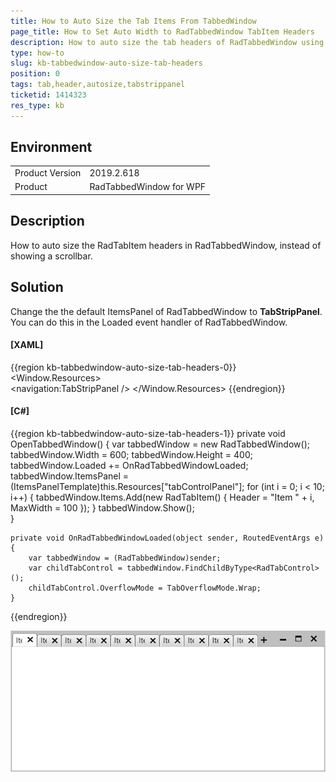```yaml
---
title: How to Auto Size the Tab Items From TabbedWindow
page_title: How to Set Auto Width to RadTabbedWindow TabItem Headers
description: How to auto size the tab headers of RadTabbedWindow using TabStripPanel.
type: how-to
slug: kb-tabbedwindow-auto-size-tab-headers
position: 0
tags: tab,header,autosize,tabstrippanel
ticketid: 1414323
res_type: kb
---
```


## Environment
<table>
    <tbody>
	    <tr>
	    	<td>Product Version</td>
	    	<td>2019.2.618</td>
	    </tr>
	    <tr>
	    	<td>Product</td>
	    	<td>RadTabbedWindow for WPF</td>
	    </tr>
    </tbody>
</table>

## Description

How to auto size the RadTabItem headers in RadTabbedWindow, instead of showing a scrollbar.

## Solution

Change the the default ItemsPanel of RadTabbedWindow to __TabStripPanel__. You can do this in the Loaded event handler of RadTabbedWindow.

#### __[XAML]__
{{region kb-tabbedwindow-auto-size-tab-headers-0}}
	<Window.Resources>
		<ItemsPanelTemplate x:Key="tabControlPanel">            
			<navigation:TabStripPanel />
		</ItemsPanelTemplate>
	</Window.Resources>
{{endregion}}

#### __[C#]__
{{region kb-tabbedwindow-auto-size-tab-headers-1}}
	private void OpenTabbedWindow()
	{
		var tabbedWindow = new RadTabbedWindow();
		tabbedWindow.Width = 600;
		tabbedWindow.Height = 400;
		tabbedWindow.Loaded += OnRadTabbedWindowLoaded;            
		tabbedWindow.ItemsPanel = (ItemsPanelTemplate)this.Resources["tabControlPanel"];
		for (int i = 0; i < 10; i++)
		{
			tabbedWindow.Items.Add(new RadTabItem() { Header = "Item " + i, MaxWidth = 100 });
		}
		tabbedWindow.Show();            
	}

	private void OnRadTabbedWindowLoaded(object sender, RoutedEventArgs e)
	{
		var tabbedWindow = (RadTabbedWindow)sender;
		var childTabControl = tabbedWindow.FindChildByType<RadTabControl>();
		childTabControl.OverflowMode = TabOverflowMode.Wrap;
	}
{{endregion}}

![WPF ](images/kb-tabbedwindow-auto-size-tab-headers-0.png)
